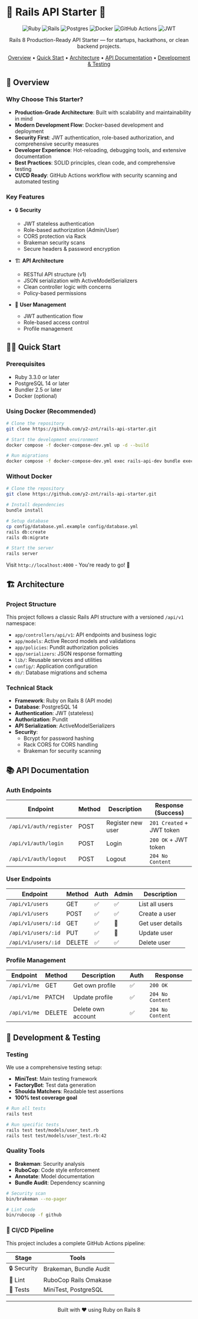 # 💎 Rails API Starter 💎

<div align="center">

![Ruby](https://img.shields.io/badge/ruby-%23CC342D.svg?style=for-the-badge&logo=ruby&logoColor=white)
![Rails](https://img.shields.io/badge/rails-%23CC0000.svg?style=for-the-badge&logo=ruby-on-rails&logoColor=white)
![Postgres](https://img.shields.io/badge/postgres-%23316192.svg?style=for-the-badge&logo=postgresql&logoColor=white)
![Docker](https://img.shields.io/badge/docker-%230db7ed.svg?style=for-the-badge&logo=docker&logoColor=white)
![GitHub Actions](https://img.shields.io/badge/github%20actions-%232671E5.svg?style=for-the-badge&logo=githubactions&logoColor=white)
![JWT](https://img.shields.io/badge/JWT-black?style=for-the-badge&logo=JSON%20web%20tokens)

Rails 8 Production-Ready API Starter — for startups, hackathons, or clean backend projects.

[Overview](#-overview) •
[Quick Start](#-quick-start) •
[Architecture](#️-architecture) •
[API Documentation](#-api-documentation) •
[Development & Testing](#-development)

</div>

## 👀 Overview

### Why Choose This Starter?

- **Production-Grade Architecture**: Built with scalability and maintainability in mind
- **Modern Development Flow**: Docker-based development and deployment
- **Security First**: JWT authentication, role-based authorization, and comprehensive security measures
- **Developer Experience**: Hot-reloading, debugging tools, and extensive documentation
- **Best Practices**: SOLID principles, clean code, and comprehensive testing
- **CI/CD Ready**: GitHub Actions workflow with security scanning and automated testing

### Key Features

- 🔒 **Security**

  - JWT stateless authentication
  - Role-based authorization (Admin/User)
  - CORS protection via Rack
  - Brakeman security scans
  - Secure headers & password encryption

- 🏗️ **API Architecture**

  - RESTful API structure (v1)
  - JSON serialization with ActiveModelSerializers
  - Clean controller logic with concerns
  - Policy-based permissions

- 👥 **User Management**
  - JWT authentication flow
  - Role-based access control
  - Profile management

## 🤸‍♀️ Quick Start

### Prerequisites

- Ruby 3.3.0 or later
- PostgreSQL 14 or later
- Bundler 2.5 or later
- Docker (optional)

### Using Docker (Recommended)

```bash
# Clone the repository
git clone https://github.com/y2-znt/rails-api-starter.git

# Start the development environment
docker compose -f docker-compose-dev.yml up -d --build

# Run migrations
docker compose -f docker-compose-dev.yml exec rails-api-dev bundle exec rails db:migrate
```

### Without Docker

```bash
# Clone the repository
git clone https://github.com/y2-znt/rails-api-starter.git

# Install dependencies
bundle install

# Setup database
cp config/database.yml.example config/database.yml
rails db:create
rails db:migrate

# Start the server
rails server
```

Visit `http://localhost:4000` - You're ready to go! 🎉

## 🏗️ Architecture

### Project Structure

This project follows a classic Rails API structure with a versioned `/api/v1` namespace:

- `app/controllers/api/v1`: API endpoints and business logic
- `app/models`: Active Record models and validations
- `app/policies`: Pundit authorization policies
- `app/serializers`: JSON response formatting
- `lib/`: Reusable services and utilities
- `config/`: Application configuration
- `db/`: Database migrations and schema

### Technical Stack

- **Framework**: Ruby on Rails 8 (API mode)
- **Database**: PostgreSQL 14
- **Authentication**: JWT (stateless)
- **Authorization**: Pundit
- **API Serialization**: ActiveModelSerializers
- **Security**:
  - Bcrypt for password hashing
  - Rack CORS for CORS handling
  - Brakeman for security scanning

## 📚 API Documentation

### Auth Endpoints

| Endpoint                | Method | Description       | Response (Success)        |
| ----------------------- | ------ | ----------------- | ------------------------- |
| `/api/v1/auth/register` | POST   | Register new user | `201 Created` + JWT token |
| `/api/v1/auth/login`    | POST   | Login             | `200 OK` + JWT token      |
| `/api/v1/auth/logout`   | POST   | Logout            | `204 No Content`          |

### User Endpoints

| Endpoint            | Method | Auth | Admin | Description      |
| ------------------- | ------ | ---- | ----- | ---------------- |
| `/api/v1/users`     | GET    | ✅   | ✅    | List all users   |
| `/api/v1/users`     | POST   | ✅   | ✅    | Create a user    |
| `/api/v1/users/:id` | GET    | ✅   | 🚫    | Get user details |
| `/api/v1/users/:id` | PUT    | ✅   | 🚫    | Update user      |
| `/api/v1/users/:id` | DELETE | ✅   | ✅    | Delete user      |

### Profile Management

| Endpoint     | Method | Description        | Auth | Response         |
| ------------ | ------ | ------------------ | ---- | ---------------- |
| `/api/v1/me` | GET    | Get own profile    | ✅   | `200 OK`         |
| `/api/v1/me` | PATCH  | Update profile     | ✅   | `204 No Content` |
| `/api/v1/me` | DELETE | Delete own account | ✅   | `204 No Content` |

## 🧪 Development & Testing

### Testing

We use a comprehensive testing setup:

- **MiniTest**: Main testing framework
- **FactoryBot**: Test data generation
- **Shoulda Matchers**: Readable test assertions
- **100% test coverage goal**

```bash
# Run all tests
rails test

# Run specific tests
rails test test/models/user_test.rb
rails test test/models/user_test.rb:42
```

### Quality Tools

- **Brakeman**: Security analysis
- **RuboCop**: Code style enforcement
- **Annotate**: Model documentation
- **Bundle Audit**: Dependency scanning

```bash
# Security scan
bin/brakeman --no-pager

# Lint code
bin/rubocop -f github
```

### 🔄 CI/CD Pipeline

This project includes a complete GitHub Actions pipeline:

| Stage       | Tools                  |
| ----------- | ---------------------- |
| 🔒 Security | Brakeman, Bundle Audit |
| 🎨 Lint     | RuboCop Rails Omakase  |
| 🧪 Tests    | MiniTest, PostgreSQL   |

---

<div align="center">

Built with ❤️ using Ruby on Rails 8

</div>

